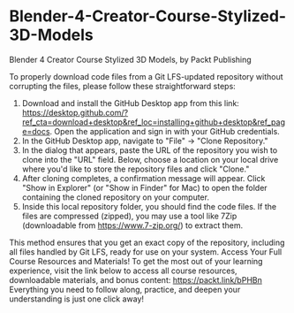 # Blender-4-Creator-Course-Stylized-3D-Models
Blender 4 Creator Course Stylized 3D Models, by Packt Publishing

To properly download code files from a Git LFS-updated repository without corrupting the files, please follow these straightforward steps:

1) Download and install the GitHub Desktop app from this link:
   https://desktop.github.com/?ref_cta=download+desktop&ref_loc=installing+github+desktop&ref_page=docs. Open the application and sign in with your GitHub credentials.
2) In the GitHub Desktop app, navigate to "File" -> "Clone Repository."
3) In the dialog that appears, paste the URL of the repository you wish to clone into the "URL" field. Below, choose a location on your local drive where you'd like to store the repository files and click "Clone."
4) After cloning completes, a confirmation message will appear. Click "Show in Explorer" (or "Show in Finder" for Mac) to open the folder containing the cloned repository on your computer.
5) Inside this local repository folder, you should find the code files. If the files are compressed (zipped), you may use a tool like 7Zip (downloadable from https://www.7-zip.org/) to extract them.

This method ensures that you get an exact copy of the repository, including all files handled by Git LFS, ready for use on your system.
Access Your Full Course Resources and Materials!
To get the most out of your learning experience, visit the link below to access all course resources, downloadable materials, and bonus content: https://packt.link/bPHBn
Everything you need to follow along, practice, and deepen your understanding is just one click away!
